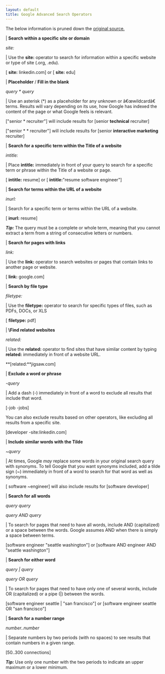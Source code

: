```yaml
---
layout: default
title: Google Advanced Search Operators
---
```


The below information is pruned down the [original
source.](http://www.sourcinghacks.com/google-search-operators-and-more/)

| **Search within a specific site or domain**

_site:_

| Use the **site:**  operator to search for information within a specific
website or type of site (.org, .edu).

[ **site:** linkedin.com] or [ **site:** edu]

| **Placeholder**  / **Fill in the blank**

_query \* query_

| Use an asterisk (\*) as a placeholder for any unknown or â€œwildcardâ€ terms.
Results will vary depending on its use, how Google has indexed the content of
the page or what Google feels is relevant.

["senior \* recruiter"] will include results for [senior **technical**
recruiter]

["senior \* \* recruiter"] will include results for [senior **interactive
marketing**  recruiter]

| **Search for a specific term within the Title of a website**

_intitle:_

| Place **intitle:**  immediately in front of your query to search for a
specific term or phrase within the Title of a website or page.

[ **intitle:** resume] or [ **intitle:**"resume software engineer"]

| **Search for terms within the URL of a website**

_inurl:_

| Search for a specific term or terms within the URL of a website.

[ **inurl:** resume]

**_Tip:_**  The query must be a complete or whole term, meaning that you cannot
extract a term from a string of consecutive letters or numbers.

| **Search for pages with links**

_link:_

| Use the **link:**  operator to search websites or pages that contain links to
another page or website.

[ **link:** google.com]

| **Search by file type**

_filetype:_

| Use the **filetype:**  operator to search for specific types of files, such
as PDFs, DOCs, or XLS

[ **filetype:** pdf]

| **\Find related websites**

_related:_

| Use the **related:**  operator to find sites that have similar content by
typing **related:**  immediately in front of a website URL.

**[related:**jigsaw.com]

| **Exclude a word or phrase**

_-query_

| Add a dash (-) immediately in front of a word to exclude all results that
include that word.

[-job -jobs]

You can also exclude results based on other operators, like excluding all
results from a specific site.

[developer -site:linkedin.com]

| **Include similar words with the Tilde**

_~query_

| At times, Google _may_ replace some words in your original search query with
synonyms. To tell Google that you want synonyms included, add a tilde sign (~)
immediately in front of a word to search for that word as well as synonyms.

[ software ~engineer] will also include results for [software developer]

| **Search for all words**

_query query_

_query AND query_

| To search for pages that need to have all words, include AND (capitalized) or
a space between the words. Google assumes AND when there is simply a space
between terms.

[software engineer "seattle washington"] or [software AND engineer AND "seattle
washington"]

| **Search for either word**

_query | query_

_query OR query_

| To search for pages that need to have only one of several words, include OR
(capitalized) or a pipe (|) between the words.

[software engineer seattle | "san francisco"] or [software engineer seattle OR
"san francisco"]

| **Search for a number range**

_number..number_

| Separate numbers by two periods (with no spaces) to see results that contain
numbers in a given range.

[50..300 connections]

**_Tip:_**  Use only one number with the two periods to indicate an upper
maximum or a lower minimum.
